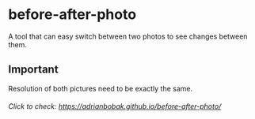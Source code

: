 # before-after-photo
A tool that can easy switch between two photos to see changes between them.
## Important
Resolution of both pictures need to be exactly the same.
###### Click to check: https://adrianbobak.github.io/before-after-photo/
